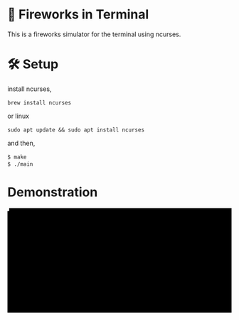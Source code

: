 # 🚀 Fireworks in Terminal

This is a fireworks simulator for the terminal using ncurses.

# 🛠️ Setup

install ncurses,
```
brew install ncurses
```
or linux
```
sudo apt update && sudo apt install ncurses
```
and then,
```
$ make
$ ./main
```

# Demonstration

![](demo.gif)
